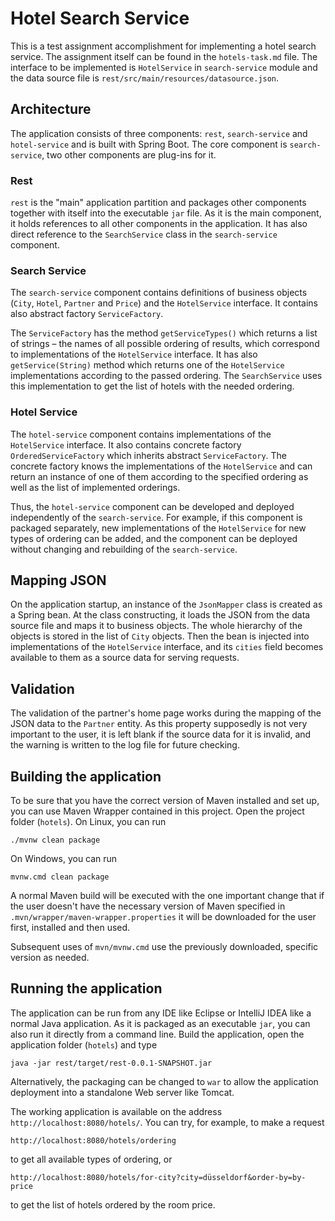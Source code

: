 # Hotel Search Service

This is a test assignment accomplishment for implementing a hotel search service. The assignment itself can be found in the `hotels-task.md` file. The interface to be implemented is `HotelService` in `search-service` module and the data source file is `rest/src/main/resources/datasource.json`.

## Architecture

The application consists of three components: `rest`, `search-service` and `hotel-service` and is built with Spring Boot. The core component is `search-service`, two other components are plug-ins for it.

### Rest

`rest` is the "main" application partition and packages other components together with itself into the executable `jar` file. As it is the main component, it holds references to all other components in the application. It has also direct reference to the `SearchService` class in the `search-service` component.

### Search Service

The `search-service` component contains definitions of business objects (`City`, `Hotel`, `Partner` and `Price`) and the `HotelService` interface. It contains also abstract factory `ServiceFactory`.

The `ServiceFactory` has the method `getServiceTypes()` which returns a list of strings – the names of all possible ordering of results, which correspond to implementations of the `HotelService` interface. It has also `getService(String)` method which returns one of the `HotelService` implementations according to the passed ordering. The `SearchService` uses this implementation to get the list of hotels with the needed ordering.

### Hotel Service

The `hotel-service` component contains implementations of the `HotelService` interface. It also contains concrete factory `OrderedServiceFactory` which inherits abstract `ServiceFactory`. The concrete factory knows the implementations of the `HotelService` and can return an instance of one of them according to the specified ordering as well as the list of implemented orderings.

Thus, the `hotel-service` component can be developed and deployed independently of the `search-service`. For example, if this component is packaged separately, new implementations of the `HotelService` for new types of ordering can be added, and the component can be deployed without changing and rebuilding of the `search-service`.

## Mapping JSON

On the application startup, an instance of the `JsonMapper` class is created as a Spring bean. At the class constructing, it loads the JSON from the data source file and maps it to business objects. The whole hierarchy of the objects is stored in the list of `City` objects. Then the bean is injected into implementations of the `HotelService` interface, and its `cities` field becomes available to them as a source data for serving requests.

## Validation

The validation of the partner's home page works during the mapping of the JSON data to the `Partner` entity. As this property supposedly is not very important to the user, it is left blank if the source data for it is invalid, and the warning is written to the log file for future checking.

## Building the application

To be sure that you have the correct version of Maven installed and set up, you can use Maven Wrapper contained in this project. Open the project folder (`hotels`). On Linux, you can run

```
./mvnw clean package
```

On Windows, you can run

```
mvnw.cmd clean package
```

A normal Maven build will be executed with the one important change that if the user doesn't have the necessary version of Maven specified in `.mvn/wrapper/maven-wrapper.properties` it will be downloaded for the user first, installed and then used.

Subsequent uses of `mvn/mvnw.cmd` use the previously downloaded, specific version as needed.

## Running the application

The application can be run from any IDE like Eclipse or IntelliJ IDEA like a normal Java application. As it is packaged as an executable `jar`, you can also run it directly from a command line. Build the application, open the application folder (`hotels`) and type

```
java -jar rest/target/rest-0.0.1-SNAPSHOT.jar
```

Alternatively, the packaging can be changed to `war` to allow the application deployment into a standalone Web server like Tomcat.

The working application is available on the address `http://localhost:8080/hotels/`. You can try, for example, to make a request

```
http://localhost:8080/hotels/ordering
```

to get all available types of ordering, or

```
http://localhost:8080/hotels/for-city?city=düsseldorf&order-by=by-price
```

to get the list of hotels ordered by the room price.
